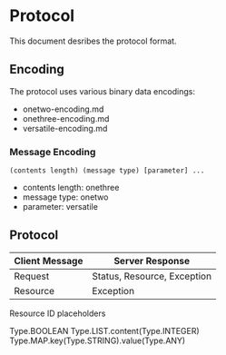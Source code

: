 Protocol
========

This document desribes the protocol format.



Encoding
--------

The protocol uses various binary data encodings:

  * onetwo-encoding.md
  * onethree-encoding.md
  * versatile-encoding.md


### Message Encoding

    (contents length) (message type) [parameter] ...

  * contents length: onethree
  * message type: onetwo
  * parameter: versatile



Protocol
--------

| Client Message  | Server Response             |
| --------------- | --------------------------- |
| Request         | Status, Resource, Exception |
| Resource        | Exception                   |


Resource ID placeholders


Type.BOOLEAN
Type.LIST.content(Type.INTEGER)
Type.MAP.key(Type.STRING).value(Type.ANY)
